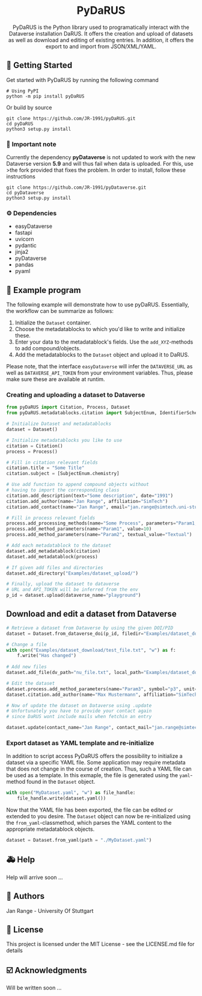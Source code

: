 <h1 align="center">
  PyDaRUS
</h1>
<p align="center">PyDaRUS is the Python library used to programatically interact with the Dataverse installation DaRUS. It offers the creation and upload of datasets as well as download and editing of existing entries. In addition, it offers the export to and import from JSON/XML/YAML. </p>


## 🚀 Getting Started

Get started with PyDaRUS by running the following command 

```
# Using PyPI
python -m pip install pyDaRUS
```

Or build by source
```
git clone https://github.com/JR-1991/pyDaRUS.git
cd pyDaRUS
python3 setup.py install
```

### 🚨 __Important note__

Currently the dependency __pyDataverse__ is not updated to work with the new Dataverse version **5.9** and will thus fail when data is uploaded. For this, use >the fork provided that fixes the problem. In order to install, follow these instructions

```
git clone https://github.com/JR-1991/pyDataverse.git
cd pyDataverse
python3 setup.py install
```

### ⚙️ Dependencies

* easyDataverse
* fastapi
* uvicorn
* pydantic
* jinja2
* pyDataverse
* pandas
* pyaml

## 🐍 Example program

The following example will demonstrate how to use pyDaRUS. Essentially, the workflow can be summarize as follows:

1. Initialize the ```Dataset``` container.
2. Choose the metadatablocks to which you'd like to write and initialize these.
3. Enter your data to the metadatablock's fields. Use the ```add_XYZ```-methods to add compound/objects.
4. Add the metadatablocks to the ```Dataset``` object and upload it to DaRUS.

Please note, that the interface ```easyDataverse``` will infer the ```DATAVERSE_URL``` as well as ```DATAVERSE_API_TOKEN``` from your environment variables. Thus, please make sure these are available at runtim.

### Creating and uploading a dataset to Dataverse

```python
from pyDaRUS import Citation, Process, Dataset
from pyDaRUS.metadatablocks.citation import SubjectEnum, IdentifierScheme
```

```python
# Initialize Dataset and metadatablocks
dataset = Dataset()

# Initialize metadatablocks you like to use
citation = Citation()
process = Process()
```


```python
# Fill in citation relevant fields
citation.title = "Some Title"
citation.subject = [SubjectEnum.chemistry]

# Use add function to append compound objects without
# having to import the corresponding class
citation.add_description(text="Some description", date="1991")
citation.add_author(name="Jan Range", affiliation="SimTech")
citation.add_contact(name="Jan Range", email="jan.range@simtech.uni-stuttgart.de")
```


```python
# Fill in process relevant fields
process.add_processing_methods(name="Some Process", parameters="Param1, Param2")
process.add_method_parameters(name="Param1", value=10)
process.add_method_parameters(name="Param2", textual_value="Textual")
```


```python
# Add each metadatablock to the dataset
dataset.add_metadatablock(citation)
dataset.add_metadatablock(process)
```


```python
# If given add files and directories
dataset.add_directory("Examples/dataset_upload/")
```


```python
# Finally, upload the dataset to dataverse
# URL and API_TOKEN will be inferred from the env
p_id = dataset.upload(dataverse_name="playground")
```

## Download and edit a dataset from Dataverse


```python
# Retrieve a dataset from Dataverse by using the given DOI/PID
dataset = Dataset.from_dataverse_doi(p_id, filedir="Examples/dataset_download/")

# Change a file
with open("Examples/dataset_download/test_file.txt", "w") as f:
    f.write("Has changed")
    
# Add new files
dataset.add_file(dv_path="nu_file.txt", local_path="Examples/dataset_download/nu_file.txt")

# Edit the dataset
dataset.process.add_method_parameters(name="Param3", symbol="p3", unit="kg", value=100.0)
dataset.citation.add_author(name="Max Mustermann", affiliation="SimTech")
```


```python
# Now of update the dataset on Dataverse using .update
# Unfortunately you have to provide your contact again
# since DaRUS wont include mails when fetchin an entry

dataset.update(contact_name="Jan Range", contact_mail="jan.range@simtech.uni-stuttgart.de")
```


### Export dataset as YAML template and re-initialize

In addition to script access PyDaRUS offers the possibility to initialize a dataset via a specific YAML file. Some application may require metadata that does not change in the course of creation. Thus, such a YAML file can be used as a template. In this exmaple, the file is generated using the ```yaml```-method found in the ```Dataset``` object.

```python
with open("MyDataset.yaml", "w") as file_handle:
    file_handle.write(dataset.yaml())
```
Now that the YAML file has been exported, the file can be edited or extended to you desire. The ```Dataset``` object can now be re-initialized using the ```from_yaml```-classmethod, which parses the YAML content to the appropriate metadatablock objects.

```python
dataset = Dataset.from_yaml(path = "./MyDataset.yaml")
```

## 🚑 Help

Help will arrive soon ...

## 👫 Authors

Jan Range - University Of Stuttgart

## 📄 License

This project is licensed under the MIT License - see the LICENSE.md file for details

## ☑️ Acknowledgments

Will be written soon ...
